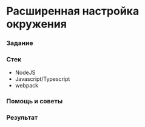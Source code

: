 # Расширенная настройка окружения

### Задание

### Стек

* NodeJS
* Javascript/Typescript
* webpack

### Помощь и советы

### Результат




